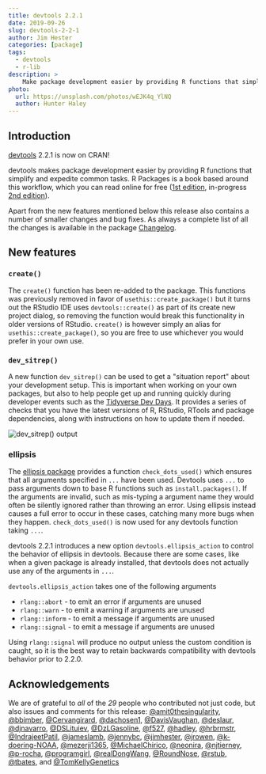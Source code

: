 ```yaml
---
title: devtools 2.2.1
date: 2019-09-26
slug: devtools-2-2-1
author: Jim Hester
categories: [package]
tags:
  - devtools
  - r-lib
description: >
    Make package development easier by providing R functions that simplify and expedite common tasks.
photo:
  url: https://unsplash.com/photos/wEJK4q_YlNQ
  author: Hunter Haley
---
```


## Introduction

[devtools] 2.2.1 is now on CRAN!

devtools makes package development easier by providing R functions that
simplify and expedite common tasks. R Packages is a book based around this
workflow, which you can read online for free ([1st
edition](http://r-pkgs.had.co.nz/), in-progress [2nd
edition](https://r-pkgs.org/)).

Apart from the new features mentioned below this release also contains a number
of smaller changes and bug fixes. As always a complete list of all the changes
is available in the package
[Changelog](https://devtools.r-lib.org/news/index.html).

## New features

### `create()`

The `create()` function has been re-added to the package. This functions was
previously removed in favor of `usethis::create_package()` but it turns out the
RStudio IDE uses `devtools::create()` as part of its create new project dialog,
so removing the function would break this functionality in older versions of
RStudio. `create()` is however simply an alias for `usethis::create_package()`,
so you are free to use whichever you would prefer in your own use.

### `dev_sitrep()`

A new function `dev_sitrep()` can be used to get a "situation report" about
your development setup. This is important when working on your own packages,
but also to help people get up and running quickly during developer events such
as the [Tidyverse Dev Days](https://github.com/tidyverse/dev-day-2019). It
provides a series of checks that you have the latest versions of R, RStudio,
RTools and package dependencies, along with instructions on how to update them
if needed.

![dev_sitrep() output](/images/devtools-2.2.1/sitrep.png)


### ellipsis

The [ellipsis package](http://ellipsis.r-lib.org/) provides a function
`check_dots_used()` which ensures that all arguments specified in `...` have
been used. Devtools uses `...` to pass arguments down to base R functions such
as `install.packages()`. If the arguments are invalid, such as mis-typing a
argument name they would often be silently ignored rather than throwing an
error. Using ellipsis instead causes a full error to occur in these cases,
catching many more bugs when they happen. `check_dots_used()` is now used for
any devtools function taking `...`.

devtools 2.2.1 introduces a new option `devtools.ellipsis_action` to control
the behavior of ellipsis in devtools. Because there are some cases, like when a
given package is already installed, that devtools does not actually use any of
the arguments in `...`.

`devtools.ellipsis_action` takes one of the following arguments
  - `rlang::abort` - to emit an error if arguments are unused
  - `rlang::warn` - to emit a warning if arguments are unused
  - `rlang::inform` - to emit a message if arguments are unused
  - `rlang::signal` - to emit a message if arguments are unused

Using `rlang::signal` will produce no output unless the custom condition is
caught, so it is the best way to retain backwards compatibility with devtools
behavior prior to 2.2.0.

## Acknowledgements

We are of grateful to _all_ of the *29* people who contributed not just code, but also issues and comments for this release:
[&#x0040;amit0thesingularity](https://github.com/amit0thesingularity),
[&#x0040;bbimber](https://github.com/bbimber),
[&#x0040;Cervangirard](https://github.com/Cervangirard),
[&#x0040;dachosen1](https://github.com/dachosen1),
[&#x0040;DavisVaughan](https://github.com/DavisVaughan),
[&#x0040;deslaur](https://github.com/deslaur),
[&#x0040;djnavarro](https://github.com/djnavarro),
[&#x0040;DSLituiev](https://github.com/DSLituiev),
[&#x0040;DzLGasoline](https://github.com/DzLGasoline),
[&#x0040;f527](https://github.com/f527),
[&#x0040;hadley](https://github.com/hadley),
[&#x0040;hrbrmstr](https://github.com/hrbrmstr),
[&#x0040;IndrajeetPatil](https://github.com/IndrajeetPatil),
[&#x0040;jameslamb](https://github.com/jameslamb),
[&#x0040;jennybc](https://github.com/jennybc),
[&#x0040;jimhester](https://github.com/jimhester),
[&#x0040;jrowen](https://github.com/jrowen),
[&#x0040;k-doering-NOAA](https://github.com/k-doering-NOAA),
[&#x0040;mezerji1365](https://github.com/mezerji1365),
[&#x0040;MichaelChirico](https://github.com/MichaelChirico),
[&#x0040;neonira](https://github.com/neonira),
[&#x0040;njtierney](https://github.com/njtierney),
[&#x0040;p-rocha](https://github.com/p-rocha),
[&#x0040;programgirl](https://github.com/programgirl),
[&#x0040;realDongWang](https://github.com/realDongWang),
[&#x0040;RoundNose](https://github.com/RoundNose),
[&#x0040;rstub](https://github.com/rstub),
[&#x0040;tbates](https://github.com/tbates), and
[&#x0040;TomKellyGenetics](https://github.com/TomKellyGenetics)

[devtools]: https://devtools.r-lib.org
[R Packages]: http://r-pkgs.had.co.nz/
